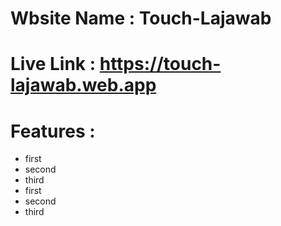 # Wbsite Name : Touch-Lajawab

# Live Link : https://touch-lajawab.web.app

# Features :

- first
- second
- third
- first
- second
- third
